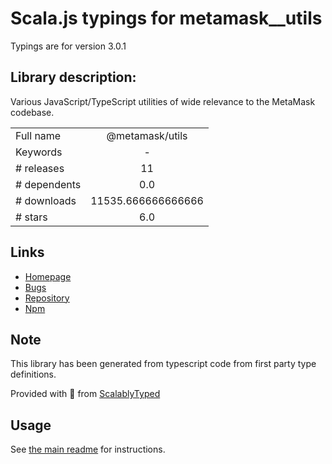
# Scala.js typings for metamask__utils

Typings are for version 3.0.1

## Library description:
Various JavaScript/TypeScript utilities of wide relevance to the MetaMask codebase.

|                    |                 |
| ------------------ | :-------------: |
| Full name          | @metamask/utils |
| Keywords           | - |
| # releases         | 11 |
| # dependents       | 0.0 |
| # downloads        | 11535.666666666666 |
| # stars            | 6.0 |

## Links
- [Homepage](https://github.com/MetaMask/utils#readme)
- [Bugs](https://github.com/MetaMask/utils/issues)
- [Repository](https://github.com/MetaMask/utils)
- [Npm](https://www.npmjs.com/package/%40metamask%2Futils)
    


## Note
This library has been generated from typescript code from first party type definitions.

Provided with :purple_heart: from [ScalablyTyped](https://github.com/oyvindberg/ScalablyTyped)

## Usage
See [the main readme](../../readme.md) for instructions.


